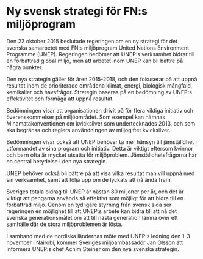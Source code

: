 # Ny svensk strategi för FN:s miljöprogram

Den 22 oktober 2015 beslutade regeringen om en ny strategi för det svenska samarbetet med FN:s miljöprogram United Nations Environment Programme (UNEP). Regeringen bedömer att UNEP:s verksamhet bidrar till en förbättrad global miljö, men att arbetet inom UNEP kan bli bättre på några punkter.

Den nya strategin gäller för åren 2015-2018, och den fokuserar på att uppnå resultat inom de prioriterade områdena klimat, energi, biologisk mångfald, kemikalier och havsfrågor. Strategin baseras på en bedömning av UNEP:s effektivitet och förmåga att uppnå resultat.

Bedömningen visar att organisationen drivit på för flera viktiga initiativ och överenskommelser på miljöområdet. Som exempel kan nämnas Minamatakonventionen om kvicksilver som undertecknades 2013, och som ska begränsa och reglera användningen av miljögiftet kvicksilver.

Bedömningen visar också att UNEP behöver ta mer hänsyn till jämställdhet i utformandet av sina program och initiativ. Detta är viktigt eftersom kvinnor och barn ofta är mycket utsatta för miljöproblem. Jämställdhetsfrågorna har en central betydelse i den nya strategin.

UNEP behöver också bli bättre på att visa vilka resultat man vill uppnå med sin verksamhet, samt att följa upp om de lyckats att nå ända fram.

Sveriges totala bidrag till UNEP är nästan 80 miljoner per år, och det är viktigt att pengarna används så effektivt som möjligt för att bidra till en förbättrad miljö. Genom en tydligare styrning från svensk sida ser regeringen en möjlighet till att UNEP:s arbete kan bidra till att nå det svenska generationsmålet om att till nästa generation lämna över ett samhälle där de stora miljöproblemen är lösta.

I samband med de nordiska ländernas möte med UNEP:s ledning den 1-3 november i Nairobi, kommer Sveriges miljöambassadör Jan Olsson att informera UNEP:s chef Achim Steiner om den nya svenska strategin.
